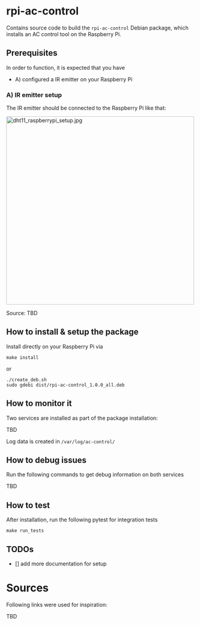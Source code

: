 # rpi-ac-control

Contains source code to build the `rpi-ac-control` Debian package, which installs an AC control tool
on the Raspberry Pi.

## Prerequisites

In order to function, it is expected that you have 

* A) configured a IR emitter on your Raspberry Pi

### A) IR emitter setup

The IR emitter should be connected to the Raspberry Pi like that:

<img src="res/dht11_raspberrypi_setup.jpg" alt="dht11_raspberrypi_setup.jpg" width="500"/>

Source: TBD

## How to install & setup the package

Install directly on your Raspberry Pi via

    make install

or

	./create_deb.sh
	sudo gdebi dist/rpi-ac-control_1.0.0_all.deb

## How to monitor it

Two services are installed as part of the package installation:

TBD

Log data is created in `/var/log/ac-control/`

## How to debug issues

Run the following commands to get debug information on both services

TBD

## How to test

After installation, run the following pytest for integration tests

    make run_tests

## TODOs

* [] add more documentation for setup

# Sources

Following links were used for inspiration:

TBD

